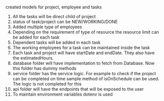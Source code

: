 created models for project, employee and tasks

1. All the tasks will be direct child of project
2. status of task/project can be NEW/WORKING/DONE
3. Added multiple type of employees
4. Depending on the requirement of type of resource the resource limit can be added for each task
5. Dependent tasks will be added in each task
6. The working employees for a task can be maintained inside the task
7. Each task and project will have startDate and endDate. They also have the estimatedHours.
8. database folder will have implementation to fetch from Database. Now this folder has dummy methods
9. service folder has the service logic. For example to check if the project can be completed on time sample method of isOnSchedule can be used. The logic is not completed for this
10. api folder will have the endpoints that will be exposed to the user
11. To maintain environment variables dotenv is used